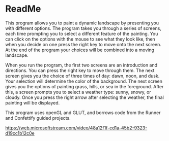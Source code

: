# ReadMe

This program allows you to paint a dynamic landscape by presenting you with different options. 
The program takes you through a series of screens, each time prompting you to select a different feature of the painting. 
You can click on the options with the mouse to see what they look like, then when you decide on one press the right key to move onto the next screen.
At the end of the program your choices will be combined into a moving landscape.

When you run the program, the first two screens are an introduction and directions. 
You can press the right key to move through them. 
The next screen gives you the choice of three times of day: dawn, noon, and dusk.
Your selection will determine the color of the background.
The next screen gives you the options of painting grass, hills, or sea in the foreground.
After this, a screen prompts you to select a weather type: sunny, snowy, or cloudy.
Once you press the right arrow after selecting the weather, the final painting will be displayed.

This program uses openGL and GLUT, and borrows code from the Runner and Confettify guided projects.

https://web.microsoftstream.com/video/48a12f1f-cd1a-45b2-9323-d19cc1b12c0e
